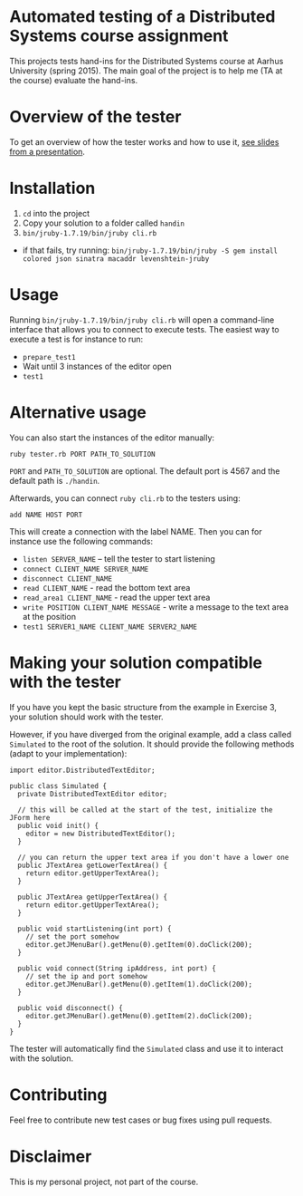 Automated testing of a Distributed Systems course assignment
============================================================

This projects tests hand-ins for the Distributed Systems course at Aarhus
University (spring 2015).
The main goal of the project is to help me (TA at the course) evaluate the
hand-ins.

# Overview of the tester

To get an overview of how the tester works and how to use it,
[see slides from a presentation](docs/presentation.pdf).

# Installation

1. `cd` into the project
2. Copy your solution to a folder called `handin`
3. `bin/jruby-1.7.19/bin/jruby cli.rb`

  - if that fails, try running: `bin/jruby-1.7.19/bin/jruby -S gem install colored json sinatra macaddr levenshtein-jruby`

# Usage

Running `bin/jruby-1.7.19/bin/jruby cli.rb` will open a command-line interface that allows you to
connect to execute tests.
The easiest way to execute a test is for instance to run:

- `prepare_test1`
- Wait until 3 instances of the editor open
- `test1`

# Alternative usage

You can also start the instances of the editor manually:

`ruby tester.rb PORT PATH_TO_SOLUTION`

`PORT` and `PATH_TO_SOLUTION` are optional.
The default port is 4567 and the default path is `./handin`.

Afterwards, you can connect `ruby cli.rb` to the testers using:

`add NAME HOST PORT`

This will create a connection with the label NAME.
Then you can for instance use the following commands:

- `listen SERVER_NAME` – tell the tester to start listening
- `connect CLIENT_NAME SERVER_NAME`
- `disconnect CLIENT_NAME`
- `read CLIENT_NAME` - read the bottom text area
- `read_area1 CLIENT_NAME` - read the upper text area
- `write POSITION CLIENT_NAME MESSAGE` - write a message to the text area at the position
- `test1 SERVER1_NAME CLIENT_NAME SERVER2_NAME`

# Making your solution compatible with the tester

If you have you kept the basic structure from the example in Exercise 3, your
solution should work with the tester.

However, if you have diverged from the original example, add a class called
`Simulated` to the root of the solution.
It should provide the following methods (adapt to your implementation):

```
import editor.DistributedTextEditor;

public class Simulated {
  private DistributedTextEditor editor;

  // this will be called at the start of the test, initialize the JForm here
  public void init() {
    editor = new DistributedTextEditor();
  }

  // you can return the upper text area if you don't have a lower one
  public JTextArea getLowerTextArea() {
    return editor.getUpperTextArea();
  }

  public JTextArea getUpperTextArea() {
    return editor.getUpperTextArea();
  }

  public void startListening(int port) {
    // set the port somehow
    editor.getJMenuBar().getMenu(0).getItem(0).doClick(200);
  }

  public void connect(String ipAddress, int port) {
    // set the ip and port somehow
    editor.getJMenuBar().getMenu(0).getItem(1).doClick(200);
  }

  public void disconnect() {
    editor.getJMenuBar().getMenu(0).getItem(2).doClick(200);
  }
}
```

The tester will automatically find the `Simulated` class and use it to interact
with the solution.

# Contributing

Feel free to contribute new test cases or bug fixes using pull requests.

# Disclaimer

This is my personal project, not part of the course.
